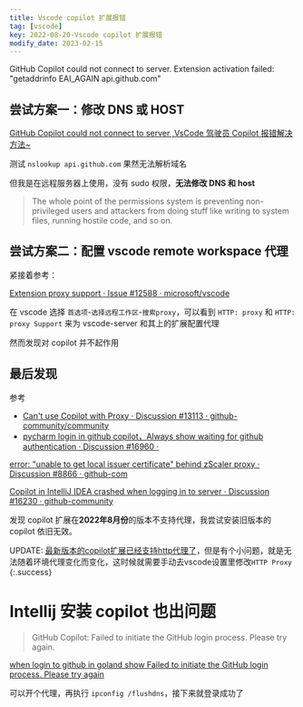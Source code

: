 ```yaml
---
title: Vscode copilot 扩展报错
tag: [vscode]
key: 2022-08-20-Vscode copilot 扩展报错
modify_date: 2023-02-15
---
```




GitHub Copilot could not connect to server. Extension activation failed: "getaddrinfo EAI_AGAIN api.github.com"

## 尝试方案一：修改 DNS 或 HOST

[GitHub Copilot could not connect to server ,VsCode 驾驶员 Copilot 报错解决方法~](https://zhuanlan.zhihu.com/p/522807476)

测试 `nslookup api.github.com` 果然无法解析域名

但我是在远程服务器上使用，没有 sudo 权限，**无法修改 DNS 和 host**

> The whole point of the permissions system is preventing non-privileged users and attackers from doing stuff like writing to system files, running hostile code, and so on.

## 尝试方案二：配置 vscode remote workspace 代理

紧接着参考：

[Extension proxy support · Issue #12588 · microsoft/vscode](https://github.com/microsoft/vscode/issues/12588)

在 vscode 选择 `首选项`-`选择远程工作区`-`搜索proxy`，可以看到 `HTTP: proxy` 和 `HTTP: proxy Support` 来为 vscode-server 和其上的扩展配置代理

然而发现对 copilot 并不起作用

## 最后发现

参考

- [Can't use Copilot with Proxy · Discussion #13113 · github-community/community](https://github.com/github-community/community/discussions/13113)
- [pycharm login in github copilot，Always show waiting for github authentication · Discussion #16960 · ](https://github.com/orgs/github-community/discussions/16960)

[error: "unable to get local issuer certificate" behind zScaler proxy · Discussion #8866 · github-com](https://github.com/orgs/github-community/discussions/8866)

[Copilot in IntelliJ IDEA crashed when logging in to server · Discussion #16230 · github-community](https://github.com/orgs/github-community/discussions/16230)

发现 copilot 扩展在**2022年8月份**的版本不支持代理，我尝试安装旧版本的 copilot 依旧无效。

UPDATE: [最新版本的copilot扩展已经支持http代理了](https://github.com/orgs/community/discussions/29127)，但是有个小问题，就是无法随着环境代理变化而变化，这时候就需要手动去vscode设置里修改`HTTP Proxy`
{:.success}

# Intellij 安装 copilot 也出问题

> GitHub Copilot: Failed to initiate the GitHub login process. Please try again.

[when login to github  in goland  show Failed to initiate the GitHub login process. Please try again ](https://github.com/orgs/github-community/discussions/16965)

可以开个代理，再执行 `ipconfig /flushdns`，接下来就登录成功了
